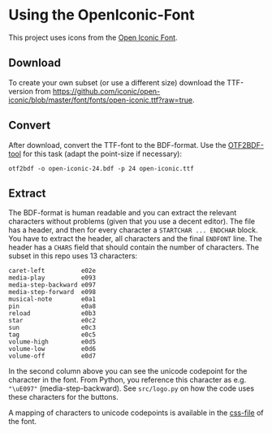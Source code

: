 Using the OpenIconic-Font
=========================

This project uses icons from the [Open Iconic
Font](https://www.appstudio.dev/app/OpenIconic.html).


Download
--------

To create your own subset (or use a different size) download the
TTF-version from
<https://github.com/iconic/open-iconic/blob/master/font/fonts/open-iconic.ttf?raw=true>.


Convert
-------

After download, convert the TTF-font to the BDF-format. Use the
[OTF2BDF-tool](https://github.com/jirutka/otf2bdf) for this task
(adapt the point-size if necessary):

    otf2bdf -o open-iconic-24.bdf -p 24 open-iconic.ttf


Extract
-------

The BDF-format is human readable and you can extract the relevant
characters without problems (given that you use a decent editor). The
file has a header, and then for every character a `STARTCHAR
... ENDCHAR` block. You have to extract the header, all characters and
the final `ENDFONT` line. The header has a `CHARS` field that should
contain the number of characters. The subset in this repo uses 13
characters:

    caret-left          e02e
    media-play          e093
    media-step-backward e097
    media-step-forward  e098
    musical-note        e0a1
    pin                 e0a8
    reload              e0b3
    star                e0c2
    sun                 e0c3
    tag                 e0c5
    volume-high         e0d5
    volume-low          e0d6
    volume-off          e0d7

In the second column above you can see the unicode codepoint for the
character in the font. From Python, you reference this character as
e.g.  `"\uE097"` (media-step-backward). See `src/logo.py` on how
the code uses these characters for the buttons.

A mapping of characters to unicode codepoints is available in the
[css-file](https://github.com/iconic/open-iconic/blob/master/font/css/open-iconic-foundation.css)
of the font.
